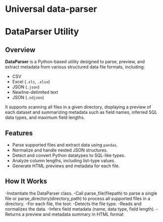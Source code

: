 # Universal data-parser
# DataParser Utility

## Overview

**DataParser** is a Python-based utility designed to parse, preview, and extract metadata from various structured data file formats, including:

- CSV
- Excel (`.xls`, `.xlsx`)
- JSON (`.json`)
- Newline-delimited text
- JSON (`.ndjson`)

It supports scanning all files in a given directory, displaying a preview of each dataset and summarizing metadata such as field names, inferred SQL data types, and maximum field lengths.

## Features

- Parse supported files and extract data using `pandas`.
- Normalize and handle nested JSON structures.
- Detect and convert Python datatypes to SQL-like types.
- Analyze column lengths, including list-type values.
- Generate HTML previews and metadata for each file.

## How It Works
-Instantiate the DataParser class.
-Call parse_file(filepath) to parse a single file or parse_directory(directory_path) to process all supported files in a directory.
-For each file, the tool:
-Detects the file type.
-Reads and normalizes the data.
-Infers field metadata (name, data type, field length).
-Returns a preview and metadata summary in HTML format

